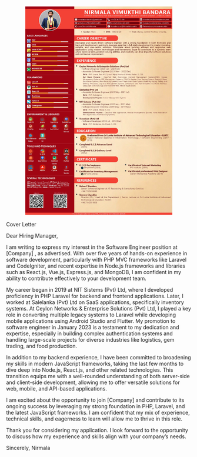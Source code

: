 
<p align="center"><a href="https://laravel.com" target="_blank"><img src="/img/cv-photo.jpg" width="400" alt="Laravel Logo"></a></p>

Cover Letter 

Dear Hiring Manager,

I am writing to express my interest in the Software Engineer position at [Company] , as advertised. With over five years of hands-on experience in software development, particularly with PHP MVC frameworks like Laravel and CodeIgniter, and recent expertise in Node.js frameworks and libraries such as React.js, Vue.js, Express.js, and MongoDB, I am confident in my ability to contribute effectively to your development team.

My career began in 2019 at NIT Sistems (Pvt) Ltd, where I developed proficiency in PHP Laravel for backend and frontend applications. Later, I worked at Salelanka (Pvt) Ltd on SaaS applications, specifically inventory systems. At Ceylon Networks & Enterprise Solutions (Pvt) Ltd, I played a key role in converting multiple legacy systems to Laravel while developing mobile applications using Android Studio and Flutter. My promotion to software engineer in January 2023 is a testament to my dedication and expertise, especially in building complex authentication systems and handling large-scale projects for diverse industries like logistics, gem trading, and food production.

In addition to my backend experience, I have been committed to broadening my skills in modern JavaScript frameworks, taking the last few months to dive deep into Node.js, React.js, and other related technologies. This transition equips me with a well-rounded understanding of both server-side and client-side development, allowing me to offer versatile solutions for web, mobile, and API-based applications.

I am excited about the opportunity to join [Company] and contribute to its ongoing success by leveraging my strong foundation in PHP, Laravel, and the latest JavaScript frameworks. I am confident that my mix of experience, technical skills, and eagerness to learn will allow me to thrive in this role.

Thank you for considering my application. I look forward to the opportunity to discuss how my experience and skills align with your company’s needs.

Sincerely,
Nirmala
